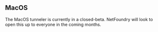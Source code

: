 ## MacOS

The MacOS tunneler is currently in a closed-beta. NetFoundry will look to open this up to everyone in the coming months.